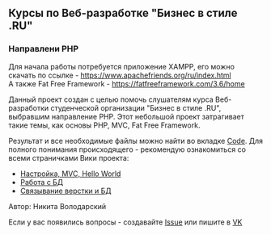 ## Курсы по Веб-разработке "Бизнес в стиле .RU"
### Направлени PHP



Для начала работы потребуется приложение XAMPP, его можно скачать по ссылке - https://www.apachefriends.org/ru/index.html   
А также Fat Free Framework - https://fatfreeframework.com/3.6/home

Данный проект создан с целью помочь слушателям курса Веб-разработки студенческой организации "Бизнес в стиле .RU", выбравшим направление PHP. Этот небольшой проект затрагивает такие темы, как основы PHP, MVC, Fat Free Framework. 

Результат и все необходимые файлы можно найти во вкладке [Code](https://github.com/NickWatsonMan/phpschool). Для полного понимания происходящего - рекомендую ознакомиться со всеми страничками Вики проекта:

* [Настройка, MVC, Hello World](https://github.com/NickWatsonMan/phpschool/wiki/%D0%9D%D0%B0%D1%81%D1%82%D1%80%D0%BE%D0%B9%D0%BA%D0%B0,-MVC,-Hello-World)
* [Работа с БД](https://github.com/NickWatsonMan/phpschool/wiki/%D0%A0%D0%B0%D0%B1%D0%BE%D1%82%D0%B0-%D1%81-%D0%91%D0%94)  
* [Связывание верстки и БД](https://github.com/NickWatsonMan/phpschool/wiki/%D0%A1%D0%B2%D1%8F%D0%B7%D1%8B%D0%B2%D0%B0%D0%BD%D0%B8%D0%B5-%D0%B2%D0%B5%D1%80%D1%81%D1%82%D0%BA%D0%B8-%D0%B8-%D0%91%D0%94)

Автор: Никита Володарский

Если у вас появились вопросы - создавайте [Issue](https://github.com/NickWatsonMan/phpschool/issues) или пишите в [VK](https://vk.com/watsonback)

